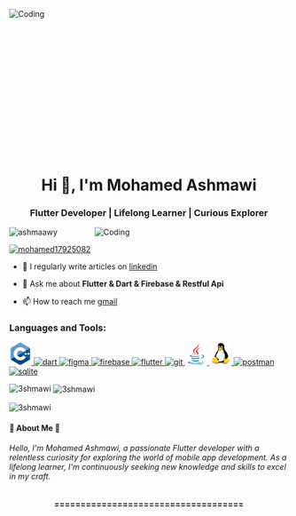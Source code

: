 <img align="right" alt="Coding" width="100%" height="300" src="https://media3.giphy.com/media/26tn33aiTi1jkl6H6/giphy.gif">
<h1 align="center">Hi 👋, I'm Mohamed Ashmawi </h1>
<h3 align="center">Flutter Developer | Lifelong Learner | Curious Explorer</h3>

<img align="right" alt="Coding" width="350" src="https://firebase.blog/img/gifs/sparky-dash-high-five.gif">


<p align="left"> <img src="https://komarev.com/ghpvc/?username=ashmaawy&label=Profile%20views&color=0e75b6&style=flat" alt="ashmaawy" /> </p>

<p align="left"> <a href="https://twitter.com/mohamed17925082" target="blank"><img src="https://img.shields.io/twitter/follow/mohamed17925082?logo=twitter&style=for-the-badge" alt="mohamed17925082" /></a> </p>


- 📝 I regularly write articles on [linkedin](https://www.linkedin.com/in/3shmawiii/)

- 💬 Ask me about **Flutter & Dart & Firebase & Restful Api**

- 📫 How to reach me [gmail](mohamedashmawy918@gmail.com)


<h3 align="left">Languages and Tools:</h3>
<p align="left"> <a href="https://www.w3schools.com/cpp/" target="_blank" rel="noreferrer"> <img src="https://raw.githubusercontent.com/devicons/devicon/master/icons/cplusplus/cplusplus-original.svg" alt="cplusplus" width="40" height="40"/> </a> <a href="https://dart.dev" target="_blank" rel="noreferrer"> <img src="https://www.vectorlogo.zone/logos/dartlang/dartlang-icon.svg" alt="dart" width="40" height="40"/> </a> <a href="https://www.figma.com/" target="_blank" rel="noreferrer"> <img src="https://www.vectorlogo.zone/logos/figma/figma-icon.svg" alt="figma" width="40" height="40"/> </a> <a href="https://firebase.google.com/" target="_blank" rel="noreferrer"> <img src="https://www.vectorlogo.zone/logos/firebase/firebase-icon.svg" alt="firebase" width="40" height="40"/> </a> <a href="https://flutter.dev" target="_blank" rel="noreferrer"> <img src="https://www.vectorlogo.zone/logos/flutterio/flutterio-icon.svg" alt="flutter" width="40" height="40"/> </a> <a href="https://git-scm.com/" target="_blank" rel="noreferrer"> <img src="https://www.vectorlogo.zone/logos/git-scm/git-scm-icon.svg" alt="git" width="40" height="40"/> </a> <a href="https://www.java.com" target="_blank" rel="noreferrer"> <img src="https://raw.githubusercontent.com/devicons/devicon/master/icons/java/java-original.svg" alt="java" width="40" height="40"/> </a> <a href="https://www.linux.org/" target="_blank" rel="noreferrer"> <img src="https://raw.githubusercontent.com/devicons/devicon/master/icons/linux/linux-original.svg" alt="linux" width="40" height="40"/> </a> <a href="https://postman.com" target="_blank" rel="noreferrer"> <img src="https://www.vectorlogo.zone/logos/getpostman/getpostman-icon.svg" alt="postman" width="40" height="40"/> </a> <a href="https://www.sqlite.org/" target="_blank" rel="noreferrer"> <img src="https://www.vectorlogo.zone/logos/sqlite/sqlite-icon.svg" alt="sqlite" width="40" height="40"/> </a> </p>

<p><img align="left" src="https://github-readme-stats.vercel.app/api/top-langs?username=3shmawi&show_icons=true&locale=en&layout=compact" alt="3shmawi" /></p>

<p>&nbsp;<img align="center" src="https://github-readme-stats.vercel.app/api?username=3shmawi&show_icons=true&locale=en" alt="3shmawi" /></p>

<p><img align="center" src="https://github-readme-streak-stats.herokuapp.com/?user=3shmawi&" alt="3shmawi" /></p>


<h4 align="left">🌟 About Me 🌟</h4>
<h6 align="left">Hello, I'm Mohamed Ashmawi, a passionate Flutter developer with a relentless curiosity for exploring the world of mobile app development. As a lifelong learner, I'm continuously seeking new knowledge and skills to excel in my craft.</h6>
<h4 align="center">====================================</h4>
